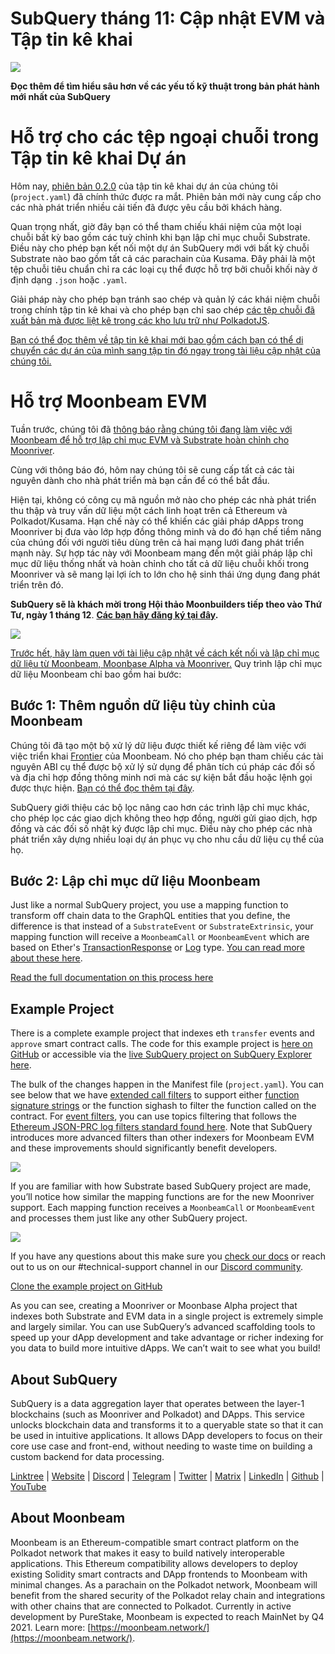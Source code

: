 # SubQuery tháng 11: Cập nhật EVM và Tập tin kê khai

![](https://miro.medium.com/max/1400/1*q9GErDrvAyacOPm97krV6Q.png)

**Đọc thêm để tìm hiểu sâu hơn về các yếu tố kỹ thuật trong bản phát hành mới nhất của SubQuery**

# Hỗ trợ cho các tệp ngoại chuỗi trong Tập tin kê khai Dự án

Hôm nay, [phiên bản 0.2.0](https://doc.subquery.network/create/manifest/) của tập tin kê khai dự án của chúng tôi (`project.yaml`) đã chính thức được ra mắt. Phiên bản mới này cung cấp cho các nhà phát triển nhiều cải tiến đã được yêu cầu bởi khách hàng.

Quan trọng nhất, giờ đây bạn có thể tham chiếu khái niệm của một loại chuỗi bất kỳ bao gồm các tuỳ chỉnh khi bạn lập chỉ mục chuỗi Substrate. Điều này cho phép bạn kết nối một dự án SubQuery mới với bất kỳ chuỗi Substrate nào bao gồm tất cả các parachain của Kusama. Đây phải là một tệp chuỗi tiêu chuẩn chỉ ra các loại cụ thể được hỗ trợ bởi chuỗi khối này ở định dạng `.json` hoặc `.yaml`.

Giải pháp này cho phép bạn tránh sao chép và quản lý các khái niệm chuỗi trong chính tập tin kê khai và cho phép bạn chỉ sao chép [các tệp chuỗi đã xuất bản mà được liệt kê trong các kho lưu trữ như PolkadotJS](https://github.com/polkadot-js/apps/tree/master/packages/apps-config/src/api/spec).

[Bạn có thể đọc thêm về tập tin kê khai mới bao gồm cách bạn có thể di chuyển các dự án của mình sang tập tin đó ngay trong tài liệu cập nhật của chúng tôi.](https://doc.subquery.network/create/manifest/)

# Hỗ trợ Moonbeam EVM

Tuần trước, chúng tôi đã [thông báo rằng chúng tôi đang làm việc với Moonbeam để hỗ trợ lập chỉ mục EVM và Substrate hoàn chỉnh cho Moonriver](https://subquery.medium.com/subquery-adds-ethereum-virtual-machine-evm-functionality-in-integration-with-moonbeam-and-ddbcdf0fd8ff).

Cùng với thông báo đó, hôm nay chúng tôi sẽ cung cấp tất cả các tài nguyên dành cho nhà phát triển mà bạn cần để có thể bắt đầu.

Hiện tại, không có công cụ mã nguồn mở nào cho phép các nhà phát triển thu thập và truy vấn dữ liệu một cách linh hoạt trên cả Ethereum và Polkadot/Kusama. Hạn chế này có thể khiến các giải pháp dApps trong Moonriver bị đưa vào lớp hợp đồng thông minh và do đó hạn chế tiềm năng của chúng đối với người tiêu dùng trên cả hai mạng lưới đang phát triển mạnh này. Sự hợp tác này với Moonbeam mang đến một giải pháp lập chỉ mục dữ liệu thống nhất và hoàn chỉnh cho tất cả dữ liệu chuỗi khối trong Moonriver và sẽ mang lại lợi ích to lớn cho hệ sinh thái ứng dụng đang phát triển trên đó.

**SubQuery sẽ là khách mời trong Hội thảo Moonbuilders tiếp theo vào Thứ Tư, ngày 1 tháng 12**. [**Các bạn hãy đăng ký tại đây**](https://www.crowdcast.io/e/moonbuilders-ws/10)**.**

![](https://miro.medium.com/max/600/1*AET6Ek_PqFDRoc29Jiitnw.gif)

[Trước hết, hãy làm quen với tài liệu cập nhật về cách kết nối và lập chỉ mục dữ liệu từ Moonbeam, Moonbase Alpha và Moonriver.](https://doc.subquery.network/create/moonbeam/) Quy trình lập chỉ mục dữ liệu Moonbeam chỉ bao gồm hai bước:

## Bước 1: Thêm nguồn dữ liệu tùy chỉnh của Moonbeam

Chúng tôi đã tạo một bộ xử lý dữ liệu được thiết kế riêng để làm việc với việc triển khai [Frontier](https://github.com/paritytech/frontier) của Moonbeam. Nó cho phép bạn tham chiếu các tài nguyên ABI cụ thể được bộ xử lý sử dụng để phân tích cú pháp các đối số và địa chỉ hợp đồng thông minh nơi mà các sự kiện bắt đầu hoặc lệnh gọi được thực hiện. [Bạn có thể đọc thêm tại đây](https://doc.subquery.network/create/moonbeam/#data-source-spec).

SubQuery giới thiệu các bộ lọc nâng cao hơn các trình lập chỉ mục khác, cho phép lọc các giao dịch không theo hợp đồng, người gửi giao dịch, hợp đồng và các đối số nhật ký được lập chỉ mục. Điều này cho phép các nhà phát triển xây dựng nhiều loại dự án phục vụ cho nhu cầu dữ liệu cụ thể của họ.

## Bước 2: Lập chỉ mục dữ liệu Moonbeam

Just like a normal SubQuery project, you use a mapping function to transform off chain data to the GraphQL entities that you define, the difference is that instead of a `SubstrateEvent` or `SubstrateExtrinsic`, your mapping function will receive a `MoonbeamCall` or `MoonbeamEvent` which are based on Ether's [TransactionResponse](https://docs.ethers.io/v5/api/providers/types/#providers-TransactionResponse) or [Log](https://docs.ethers.io/v5/api/providers/types/#providers-Log) type. [You can read more about these here](https://doc.subquery.network/create/moonbeam/#moonbeamcall).

[Read the full documentation on this process here](https://doc.subquery.network/create/moonbeam/#moonbeamcall)

## Example Project

There is a complete example project that indexes eth `transfer` events and `approve` smart contract calls. The code for this example project is [here on GitHub](https://github.com/subquery/tutorials-moonriver-evm-starter) or accessible via the [live SubQuery project on SubQuery Explorer here](https://explorer.subquery.network/subquery/subquery/moonriver-evm-starter-project).

The bulk of the changes happen in the Manifest file (`project.yaml`). You can see below that we have [extended call filters](https://doc.subquery.network/create/moonbeam/#call-filters) to support either [function signature strings](https://docs.ethers.io/v5/api/utils/abi/fragments/#FunctionFragment) or the function sighash to filter the function called on the contract. For [event filters](https://doc.subquery.network/create/moonbeam/#event-filters), you can use topics filtering that follows the [Ethereum JSON-PRC log filters standard found here](https://docs.ethers.io/v5/concepts/events/). Note that SubQuery introduces more advanced filters than other indexers for Moonbeam EVM and these improvements should significantly benefit developers.

![](https://miro.medium.com/max/700/1*4JRHItnILfCie4FT6sYLEA.png)

If you are familiar with how Substrate based SubQuery project are made, you’ll notice how similar the mapping functions are for the new Moonriver support. Each mapping function receives a `MoonbeamCall` or `MoonbeamEvent` and processes them just like any other SubQuery project.

![](https://miro.medium.com/max/700/1*k4_uJYYCsTnPRRJ7avq2WA.png)

If you have any questions about this make sure you [check our docs](https://doc.subquery.network/create/moonbeam) or reach out to us on our #technical-support channel in our [Discord community](https://discord.com/invite/subquery).

[Clone the example project on GitHub](https://github.com/subquery/tutorials-moonriver-evm-starter)

As you can see, creating a Moonriver or Moonbase Alpha project that indexes both Substrate and EVM data in a single project is extremely simple and largely similar. You can use SubQuery’s advanced scaffolding tools to speed up your dApp development and take advantage or richer indexing for you data to build more intuitive dApps. We can’t wait to see what you build!

## About SubQuery

SubQuery is a data aggregation layer that operates between the layer-1 blockchains (such as Moonriver and Polkadot) and DApps. This service unlocks blockchain data and transforms it to a queryable state so that it can be used in intuitive applications. It allows DApp developers to focus on their core use case and front-end, without needing to waste time on building a custom backend for data processing.

​​[Linktree](https://linktr.ee/subquerynetwork) | [Website](https://subquery.network/) | [Discord](https://discord.com/invite/78zg8aBSMG) | [Telegram](https://t.me/subquerynetwork) | [Twitter](https://twitter.com/subquerynetwork) | [Matrix](https://matrix.to/#/#subquery:matrix.org) | [LinkedIn](https://www.linkedin.com/company/subquery) | [Github](https://github.com/subquery/subql) | [YouTube](https://www.youtube.com/channel/UCi1a6NUUjegcLHDFLr7CqLw)

## About Moonbeam

Moonbeam is an Ethereum-compatible smart contract platform on the Polkadot network that makes it easy to build natively interoperable applications. This Ethereum compatibility allows developers to deploy existing Solidity smart contracts and DApp frontends to Moonbeam with minimal changes. As a parachain on the Polkadot network, Moonbeam will benefit from the shared security of the Polkadot relay chain and integrations with other chains that are connected to Polkadot. Currently in active development by PureStake, Moonbeam is expected to reach MainNet by Q4 2021. Learn more: [https://moonbeam.network/](https://moonbeam.network/).
